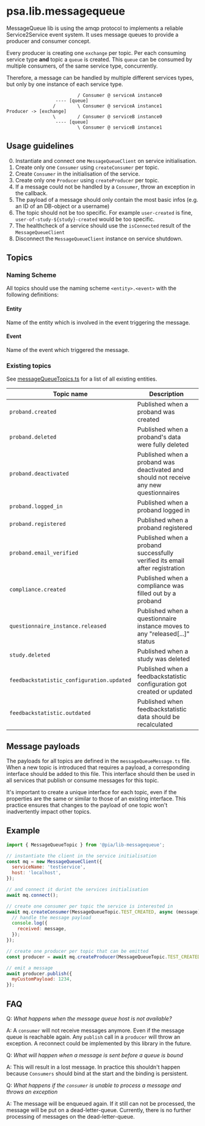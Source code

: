 # psa.lib.messagequeue

MessageQueue lib is using the amqp protocol to implements a reliable Service2Service event system.
It uses message queues to provide a producer and consumer concept.

Every producer is creating one `exchange` per topic.
Per each consuming service type **and** topic a `queue` is created.
This `queue` can be consumed by multiple consumers, of the same service type, concurrently.

Therefore, a message can be handled by multiple different services types, but only by one instance of each service type.

```
                          / Consumer @ serviceA instance0
                  ---- [queue]
                 /        \ Consumer @ serviceA instance1
Producer -> [exchange]
                 \        / Consumer @ serviceB instance0
                  ---- [queue]
                          \ Consumer @ serviceB instance1
```

## Usage guidelines

0. Instantiate and connect one `MessageQueueClient` on service initialisation.
1. Create only one `Consumer` using `createConsumer` per topic.
2. Create `Consumer` in the initialisation of the service.
3. Create only one `Producer` using `createProducer` per topic.
4. If a message could not be handled by a `Consumer`, throw an exception in the callback.
5. The payload of a message should only contain the most basic infos (e.g. an ID of an DB-object or a username)
6. The topic should not be too specific. For example `user-created` is fine, `user-of-study-${study}-created` would be
   too specific.
7. The healthcheck of a service should use the `isConnected` result of the `MessageQueueClient`
8. Disconnect the `MessageQueueClient` instance on service shutdown.

## Topics

### Naming Scheme

All topics should use the naming scheme `<entity>.<event>` with the following definitions:

#### Entity

Name of the entity which is involved in the event triggering the message.

#### Event

Name of the event which triggered the message.

### Existing topics

See [messageQueueTopics.ts](./src/messageQueueTopics.ts) for a list of all existing entities.

| Topic name                                | Description                                                                            |
| ----------------------------------------- | -------------------------------------------------------------------------------------- |
| `proband.created`                         | Published when a proband was created                                                   |
| `proband.deleted`                         | Published when a proband's data were fully deleted                                     |
| `proband.deactivated`                     | Published when a proband was deactivated and should not receive any new questionnaires |
| `proband.logged_in`                       | Published when a proband logged in                                                     |
| `proband.registered`                      | Published when a proband registered                                                    |
| `proband.email_verified`                  | Published when a proband successfully verified its email after registration            |
| `compliance.created`                      | Published when a compliance was filled out by a proband                                |
| `questionnaire_instance.released`         | Published when a questionnaire instance moves to any "released[...]" status            |
| `study.deleted`                           | Published when a study was deleted                                                     |
| `feedbackstatistic_configuration.updated` | Published when a feedbackstatistic configuration got created or updated                |
| `feedbackstatistic.outdated`              | Published when feedbackstatistic data should be recalculated                           |

## Message payloads

The payloads for all topics are defined in the `messageQueueMessage.ts` file. When a new topic is introduced that
requires a payload, a corresponding interface should be added to this file. This interface should then be used in all
services that publish or consume messages for this topic.

It's important to create a unique interface for each topic, even if the properties are the same or similar to those of
an existing interface. This practice ensures that changes to the payload of one topic won't inadvertently impact other
topics.

## Example

```javascript
import { MessageQueueTopic } from '@pia/lib-messagequeue';

// instantiate the client in the service initialisation
const mq = new MessageQueueClient({
  serviceName: 'testservice',
  host: 'localhost',
});

// and connect it durint the services initialisation
await mq.connect();

// create one consumer per topic the service is interested in
await mq.createConsumer(MessageQueueTopic.TEST_CREATED, async (message) => {
  // handle the message payload
  console.log({
    received: message,
  });
});

// create one producer per topic that can be emitted
const producer = await mq.createProducer(MessageQueueTopic.TEST_CREATED);

// emit a message
await producer.publish({
  myCustomPayload: 1234,
});
```

## FAQ

Q:
_What happens when the message queue host is not available?_

A:
A `consumer` will not receive messages anymore.
Even if the message queue is reachable again.
Any `publish` call in a `producer` will throw an exception.
A reconnect could be implemented by this library in the future.

Q:
_What will happen when a message is sent before a queue is bound_

A:
This will result in a lost message.
In practice this shouldn't happen because `Consumers` should bind at the start and the binding is persistent.

Q:
_What happens if the `consumer` is unable to process a message and throws an exception_

A:
The message will be enqueued again.
If it still can not be processed, the message will be put on a dead-letter-queue.
Currently, there is no further processing of messages on the dead-letter-queue.
